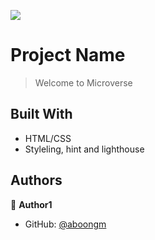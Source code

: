 ![](https://img.shields.io/badge/Microverse-blueviolet)

# Project Name

> Welcome to Microverse

## Built With

- HTML/CSS
- Styleling, hint and lighthouse

## Authors

👤 **Author1**

- GitHub: [@aboongm](https://github.com/aboongm)
